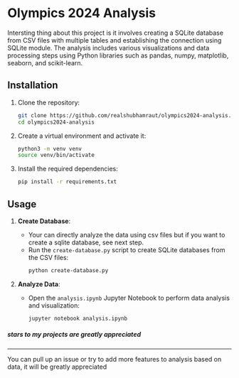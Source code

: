 # Olympics 2024 Analysis

Intersting thing about this project is it involves creating a SQLite database from CSV files with multiple tables and establishing the connection using SQLite module. The analysis includes various visualizations and data processing steps using Python libraries such as pandas, numpy, matplotlib, seaborn, and scikit-learn.

## Installation

1. Clone the repository:
    ```sh
    git clone https://github.com/realshubhamraut/olympics2024-analysis.git
    cd olympics2024-analysis
    ```

2. Create a virtual environment and activate it:
    ```sh
    python3 -m venv venv
    source venv/bin/activate
    ```

3. Install the required dependencies:
    ```sh
    pip install -r requirements.txt
    ```

## Usage

1. **Create Database**:
    - Your can directly analyze the data using csv files but if you want to create a sqlite database, see next step.
    - Run the `create-database.py` script to create SQLite databases from the CSV files:
        ```sh
        python create-database.py
        ```

2. **Analyze Data**:
    - Open the `analysis.ipynb` Jupyter Notebook to perform data analysis and visualization:
        ```sh
        jupyter notebook analysis.ipynb
        ```
##### stars to my projects are greatly appreciated

    
---


You can pull up an issue or try to add more features to analysis based on data, it will be greatly appreciated

